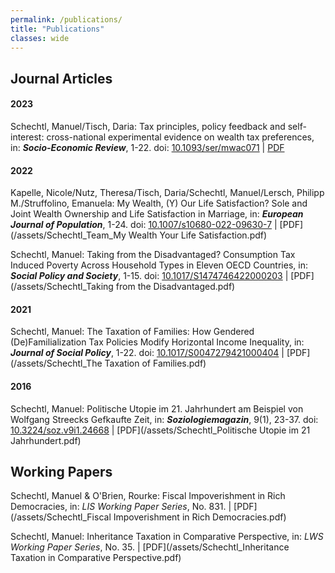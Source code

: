 ```yaml
---
permalink: /publications/
title: "Publications"
classes: wide
---
```


## Journal Articles

#### 2023


Schechtl, Manuel/Tisch, Daria: Tax principles, policy feedback and self-interest: cross-national experimental evidence on wealth tax preferences, in: **_Socio-Economic Review_**, 1-22. doi: [10.1093/ser/mwac071](https://doi.org/10.1093/ser/mwac071) | [PDF](/assets/Schechtl_wealth_tax_preferences.pdf)

#### 2022

Kapelle, Nicole/Nutz, Theresa/Tisch, Daria/Schechtl, Manuel/Lersch, Philipp M./Struffolino, Emanuela: My Wealth, (Y) Our Life Satisfaction? Sole and Joint Wealth Ownership and Life Satisfaction in Marriage, in: **_European Journal of Population_**, 1-24. doi: [10.1007/s10680-022-09630-7](https://doi.org/10.1007/s10680-022-09630-7) | [PDF](/assets/Schechtl_Team_My Wealth Your Life Satisfaction.pdf)

Schechtl, Manuel: Taking from the Disadvantaged? Consumption Tax Induced Poverty Across Household Types in Eleven OECD Countries, in: **_Social Policy and Society_**, 1-15. doi: [10.1017/S1474746422000203](https://doi.org/10.1017/S1474746422000203) | [PDF](/assets/Schechtl_Taking from the Disadvantaged.pdf)

#### 2021

Schechtl, Manuel: The Taxation of Families: How Gendered (De)Familialization Tax Policies Modify Horizontal Income Inequality, in: **_Journal of Social Policy_**, 1-22. doi: [10.1017/S0047279421000404](https://doi.org/10.1017/S0047279421000404) | [PDF](/assets/Schechtl_The Taxation of Families.pdf)

#### 2016

Schechtl, Manuel: Politische Utopie im 21. Jahrhundert am Beispiel von Wolfgang Streecks Gefkaufte Zeit, in: **_Soziologiemagazin_**, 9(1), 23-37. doi: [10.3224/soz.v9i1.24668](https://doi.org/10.3224/soz.v9i1.24668) | [PDF](/assets/Schechtl_Politische Utopie im 21 Jahrhundert.pdf)


## Working Papers

Schechtl, Manuel & O'Brien, Rourke: Fiscal Impoverishment in Rich Democracies, in: *LIS Working Paper Series*, No. 831. | [PDF](/assets/Schechtl_Fiscal Impoverishment in Rich Democracies.pdf)

Schechtl, Manuel: Inheritance Taxation in Comparative Perspective, in: *LWS Working Paper Series*, No. 35. | [PDF](/assets/Schechtl_Inheritance Taxation in Comparative Perspective.pdf)
